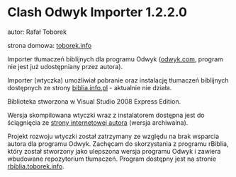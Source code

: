 ﻿Clash Odwyk Importer 1.2.2.0
============================

autor: Rafał Toborek

strona domowa: [toborek.info](https://toborek.info)

Importer tłumaczeń biblijnych dla programu Odwyk ([odwyk.com](https://odwyk.com), program nie jest już udostępniany przez autora).

Importer (wtyczka) umożliwiał pobranie oraz instalację tłumaczeń biblijnych dostępnych ze strony [biblia.info.pl](https://biblia.info.pl) - aktualnie nie działa.

Biblioteka stworzona w Visual Studio 2008 Express Edition.

Wersja skompilowana wtyczki wraz z instalatorem dostępna jest do ściągnięcia ze [strony internetowej autora](https://api.toborek.info/download/coi121.exe) (wersja archiwalna).

Projekt rozwoju wtyczki został zatrzymany ze względu na brak wsparcia autora dla programu Odwyk. Zachęcam do skorzystania z programu rBiblia, który został stworzony jako ulepszona wersja programu Odwyk i zawiera wbudowane repozytorium tłumaczeń. Program dostępny jest na stronie [rbiblia.toborek.info](https://rbiblia.toborek.info).
